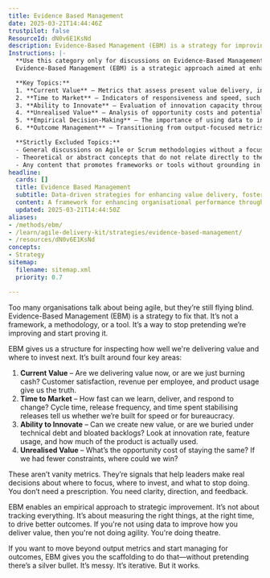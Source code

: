 ```yaml
---
title: Evidence Based Management
date: 2025-03-21T14:44:46Z
trustpilot: false
ResourceId: dN0v6E1KsNd
description: Evidence-Based Management (EBM) is a strategy for improving an organisation’s ability to deliver value by making decisions based on evidence, not opinion. It enables data-informed investment in agility, innovation, and outcomes rather than output.
Instructions: |-
  **Use this category only for discussions on Evidence-Based Management.**  
  Evidence-Based Management (EBM) is a strategic approach aimed at enhancing an organisation's capacity to deliver value by relying on empirical evidence rather than subjective opinions. It focuses on data-informed decision-making to foster agility, innovation, and improved outcomes, steering clear of mere output metrics.

  **Key Topics:**
  1. **Current Value** – Metrics that assess present value delivery, including customer satisfaction, revenue per employee, and product usage.
  2. **Time to Market** – Indicators of responsiveness and speed, such as cycle time, release frequency, and time spent on stabilising releases.
  3. **Ability to Innovate** – Evaluation of innovation capacity through metrics like innovation rate, feature usage, and actual product utilisation.
  4. **Unrealised Value** – Analysis of opportunity costs and potential gains from reducing constraints and enhancing capabilities.
  5. **Empirical Decision-Making** – The importance of using data to inform strategic improvements and prioritise investments.
  6. **Outcome Management** – Transitioning from output-focused metrics to managing for meaningful outcomes and value delivery.

  **Strictly Excluded Topics:**
  - General discussions on Agile or Scrum methodologies without a focus on evidence-based practices.
  - Theoretical or abstract concepts that do not relate directly to the application of data in management decisions.
  - Any content that promotes frameworks or tools without grounding in empirical evidence or metrics.
headline:
  cards: []
  title: Evidence Based Management
  subtitle: Data-driven strategies for enhancing value delivery, fostering innovation, and making informed decisions in complex environments.
  content: A framework for enhancing organisational performance through informed decision-making, prioritising data over assumptions. Posts should explore metrics for assessing current value, time to market, innovation capacity, and unrealised potential, fostering a culture of continuous improvement and strategic investment in value delivery.
  updated: 2025-03-21T14:44:50Z
aliases:
- /methods/ebm/
- /learn/agile-delivery-kit/strategies/evidence-based-management/
- /resources/dN0v6E1KsNd
concepts:
- Strategy
sitemap:
  filename: sitemap.xml
  priority: 0.7

---
```

Too many organisations talk about being agile, but they’re still flying blind. Evidence-Based Management (EBM) is a strategy to fix that. It’s not a framework, a methodology, or a tool. It’s a way to stop pretending we’re improving and start proving it.

EBM gives us a structure for inspecting how well we're delivering value and where to invest next. It’s built around four key areas:

1. **Current Value** – Are we delivering value now, or are we just burning cash? Customer satisfaction, revenue per employee, and product usage give us the truth.
2. **Time to Market** – How fast can we learn, deliver, and respond to change? Cycle time, release frequency, and time spent stabilising releases tell us whether we’re built for speed or for bureaucracy.
3. **Ability to Innovate** – Can we create new value, or are we buried under technical debt and bloated backlogs? Look at innovation rate, feature usage, and how much of the product is actually used.
4. **Unrealised Value** – What’s the opportunity cost of staying the same? If we had fewer constraints, where could we win?

These aren’t vanity metrics. They’re signals that help leaders make real decisions about where to focus, where to invest, and what to stop doing. You don’t need a prescription. You need clarity, direction, and feedback.

EBM enables an empirical approach to strategic improvement. It’s not about tracking everything. It’s about measuring the right things, at the right time, to drive better outcomes. If you're not using data to improve how you deliver value, then you're not doing agility. You're doing theatre.

If you want to move beyond output metrics and start managing for outcomes, EBM gives you the scaffolding to do that—without pretending there’s a silver bullet. It’s messy. It’s iterative. But it works.

